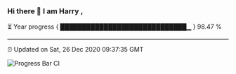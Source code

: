 ### Hi there 👋 I am Harry , 

⏳ Year progress { █████████████████████████████▁ } 98.47 %

---

⏰ Updated on Sat, 26 Dec 2020 09:37:35 GMT

![Progress Bar CI](https://github.com/duykhang68/duykhang68/workflows/Progress%20Bar%20CI/badge.svg)
